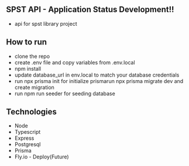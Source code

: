 ## SPST API - Application Status Development!!

- api for spst library project

## How to run

- clone the repo
- create .env file and copy variables from .env.local
- npm install
- update database_url in env.local to match your database credentials
- run npx prisma init for initialize prismarun npx prisma migrate dev and create migration
- run npm run seeder for seeding database

## Technologies

- Node
- Typescript
- Express
- Postgresql
- Prisma
- Fly.io - Deploy(Future)
